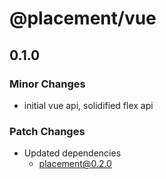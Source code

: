 # @placement/vue

## 0.1.0

### Minor Changes

- initial vue api, solidified flex api

### Patch Changes

- Updated dependencies
  - placement@0.2.0
